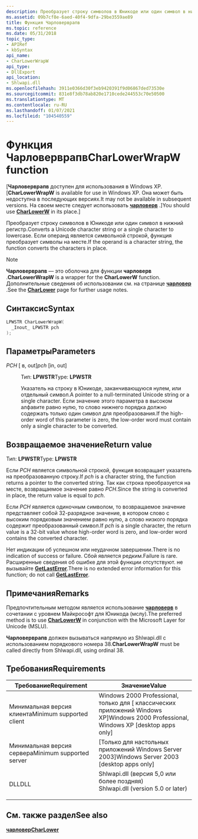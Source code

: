```yaml
---
description: Преобразует строку символов в Юникоде или один символ в нижний регистр.
ms.assetid: 09b7cf8e-6aed-40f4-9dfa-29be3559ae89
title: Функция Чарловерврапв
ms.topic: reference
ms.date: 05/31/2018
topic_type:
- APIRef
- kbSyntax
api_name:
- CharLowerWrapW
api_type:
- DllExport
api_location:
- Shlwapi.dll
ms.openlocfilehash: 3911e0366d30f3eb9420391f9d06867ded73530e
ms.sourcegitcommit: 831e8f3db78ab820e1710cede244553c70e50500
ms.translationtype: MT
ms.contentlocale: ru-RU
ms.lasthandoff: 01/07/2021
ms.locfileid: "104540559"
---
```

# <a name="charlowerwrapw-function"></a><span data-ttu-id="8bd58-103">Функция Чарловерврапв</span><span class="sxs-lookup"><span data-stu-id="8bd58-103">CharLowerWrapW function</span></span>

<span data-ttu-id="8bd58-104">\[**Чарловерврапв** доступен для использования в Windows XP.</span><span class="sxs-lookup"><span data-stu-id="8bd58-104">\[**CharLowerWrapW** is available for use in Windows XP.</span></span> <span data-ttu-id="8bd58-105">Она может быть недоступна в последующих версиях.</span><span class="sxs-lookup"><span data-stu-id="8bd58-105">It may not be available in subsequent versions.</span></span> <span data-ttu-id="8bd58-106">На своем месте следует использовать [**чарловерв**](/windows/win32/api/winuser/nf-winuser-charlowera) .\]</span><span class="sxs-lookup"><span data-stu-id="8bd58-106">You should use [**CharLowerW**](/windows/win32/api/winuser/nf-winuser-charlowera) in its place.\]</span></span>

<span data-ttu-id="8bd58-107">Преобразует строку символов в Юникоде или один символ в нижний регистр.</span><span class="sxs-lookup"><span data-stu-id="8bd58-107">Converts a Unicode character string or a single character to lowercase.</span></span> <span data-ttu-id="8bd58-108">Если операнд является символьной строкой, функция преобразует символы на месте.</span><span class="sxs-lookup"><span data-stu-id="8bd58-108">If the operand is a character string, the function converts the characters in place.</span></span>

> [!Note]  
> <span data-ttu-id="8bd58-109">**Чарловерврапв** — это оболочка для функции **чарловерв** .</span><span class="sxs-lookup"><span data-stu-id="8bd58-109">**CharLowerWrapW** is a wrapper for the **CharLowerW** function.</span></span> <span data-ttu-id="8bd58-110">Дополнительные сведения об использовании см. на странице [**чарловер**](/windows/win32/api/winuser/nf-winuser-charlowera) .</span><span class="sxs-lookup"><span data-stu-id="8bd58-110">See the [**CharLower**](/windows/win32/api/winuser/nf-winuser-charlowera) page for further usage notes.</span></span>

 

## <a name="syntax"></a><span data-ttu-id="8bd58-111">Синтаксис</span><span class="sxs-lookup"><span data-stu-id="8bd58-111">Syntax</span></span>


```C++
LPWSTR CharLowerWrapW(
  _Inout_ LPWSTR pch
);
```



## <a name="parameters"></a><span data-ttu-id="8bd58-112">Параметры</span><span class="sxs-lookup"><span data-stu-id="8bd58-112">Parameters</span></span>

<dl> <dt>

<span data-ttu-id="8bd58-113">*PCH* \[ в, out\]</span><span class="sxs-lookup"><span data-stu-id="8bd58-113">*pch* \[in, out\]</span></span>
</dt> <dd>

<span data-ttu-id="8bd58-114">Тип: **LPWSTR**</span><span class="sxs-lookup"><span data-stu-id="8bd58-114">Type: **LPWSTR**</span></span>

<span data-ttu-id="8bd58-115">Указатель на строку в Юникоде, заканчивающуюся нулем, или отдельный символ.</span><span class="sxs-lookup"><span data-stu-id="8bd58-115">A pointer to a null-terminated Unicode string or a single character.</span></span> <span data-ttu-id="8bd58-116">Если значение этого параметра в высоком алфавите равно нулю, то слово нижнего порядка должно содержать только один символ для преобразования.</span><span class="sxs-lookup"><span data-stu-id="8bd58-116">If the high-order word of this parameter is zero, the low-order word must contain only a single character to be converted.</span></span>

</dd> </dl>

## <a name="return-value"></a><span data-ttu-id="8bd58-117">Возвращаемое значение</span><span class="sxs-lookup"><span data-stu-id="8bd58-117">Return value</span></span>

<span data-ttu-id="8bd58-118">Тип: **LPWSTR**</span><span class="sxs-lookup"><span data-stu-id="8bd58-118">Type: **LPWSTR**</span></span>

<span data-ttu-id="8bd58-119">Если *PCH* является символьной строкой, функция возвращает указатель на преобразованную строку.</span><span class="sxs-lookup"><span data-stu-id="8bd58-119">If *pch* is a character string, the function returns a pointer to the converted string.</span></span> <span data-ttu-id="8bd58-120">Так как строка преобразуется на месте, возвращаемое значение равно *PCH*.</span><span class="sxs-lookup"><span data-stu-id="8bd58-120">Since the string is converted in place, the return value is equal to *pch*.</span></span>

<span data-ttu-id="8bd58-121">Если *PCH* является одиночным символом, то возвращаемое значение представляет собой 32-разрядное значение, в котором слово с высоким порядковым значением равно нулю, а слово низкого порядка содержит преобразованный символ.</span><span class="sxs-lookup"><span data-stu-id="8bd58-121">If *pch* is a single character, the return value is a 32-bit value whose high-order word is zero, and low-order word contains the converted character.</span></span>

<span data-ttu-id="8bd58-122">Нет индикации об успешном или неудачном завершении.</span><span class="sxs-lookup"><span data-stu-id="8bd58-122">There is no indication of success or failure.</span></span> <span data-ttu-id="8bd58-123">Сбой является редким.</span><span class="sxs-lookup"><span data-stu-id="8bd58-123">Failure is rare.</span></span> <span data-ttu-id="8bd58-124">Расширенные сведения об ошибке для этой функции отсутствуют. не вызывайте [**GetLastError**](/windows/win32/api/errhandlingapi/nf-errhandlingapi-getlasterror).</span><span class="sxs-lookup"><span data-stu-id="8bd58-124">There is no extended error information for this function; do not call [**GetLastError**](/windows/win32/api/errhandlingapi/nf-errhandlingapi-getlasterror).</span></span>

## <a name="remarks"></a><span data-ttu-id="8bd58-125">Примечания</span><span class="sxs-lookup"><span data-stu-id="8bd58-125">Remarks</span></span>

<span data-ttu-id="8bd58-126">Предпочтительным методом является использование [**чарловерв**](/windows/win32/api/winuser/nf-winuser-charlowera) в сочетании с уровнем Майкрософт для Юникода (мслу).</span><span class="sxs-lookup"><span data-stu-id="8bd58-126">The preferred method is to use [**CharLowerW**](/windows/win32/api/winuser/nf-winuser-charlowera) in conjunction with the Microsoft Layer for Unicode (MSLU).</span></span>

<span data-ttu-id="8bd58-127">**Чарловерврапв** должен вызываться напрямую из Shlwapi.dll с использованием порядкового номера 38.</span><span class="sxs-lookup"><span data-stu-id="8bd58-127">**CharLowerWrapW** must be called directly from Shlwapi.dll, using ordinal 38.</span></span>

## <a name="requirements"></a><span data-ttu-id="8bd58-128">Требования</span><span class="sxs-lookup"><span data-stu-id="8bd58-128">Requirements</span></span>



| <span data-ttu-id="8bd58-129">Требование</span><span class="sxs-lookup"><span data-stu-id="8bd58-129">Requirement</span></span> | <span data-ttu-id="8bd58-130">Значение</span><span class="sxs-lookup"><span data-stu-id="8bd58-130">Value</span></span> |
|-------------------------------------|---------------------------------------------------------------------------------------------------------------|
| <span data-ttu-id="8bd58-131">Минимальная версия клиента</span><span class="sxs-lookup"><span data-stu-id="8bd58-131">Minimum supported client</span></span><br/> | <span data-ttu-id="8bd58-132">Windows 2000 Professional, только для \[ классических приложений Windows XP\]</span><span class="sxs-lookup"><span data-stu-id="8bd58-132">Windows 2000 Professional, Windows XP \[desktop apps only\]</span></span><br/>                                        |
| <span data-ttu-id="8bd58-133">Минимальная версия сервера</span><span class="sxs-lookup"><span data-stu-id="8bd58-133">Minimum supported server</span></span><br/> | <span data-ttu-id="8bd58-134">\[Только для настольных приложений Windows Server 2003\]</span><span class="sxs-lookup"><span data-stu-id="8bd58-134">Windows Server 2003 \[desktop apps only\]</span></span><br/>                                                          |
| <span data-ttu-id="8bd58-135">DLL</span><span class="sxs-lookup"><span data-stu-id="8bd58-135">DLL</span></span><br/>                      | <dl> <span data-ttu-id="8bd58-136"><dt>Shlwapi.dll (версия 5,0 или более поздняя)</dt></span><span class="sxs-lookup"><span data-stu-id="8bd58-136"><dt>Shlwapi.dll (version 5.0 or later)</dt></span></span> </dl> |



## <a name="see-also"></a><span data-ttu-id="8bd58-137">См. также раздел</span><span class="sxs-lookup"><span data-stu-id="8bd58-137">See also</span></span>

<dl> <dt>

[<span data-ttu-id="8bd58-138">**чарловер**</span><span class="sxs-lookup"><span data-stu-id="8bd58-138">**CharLower**</span></span>](/windows/win32/api/winuser/nf-winuser-charlowera)
</dt> </dl>

 

 
